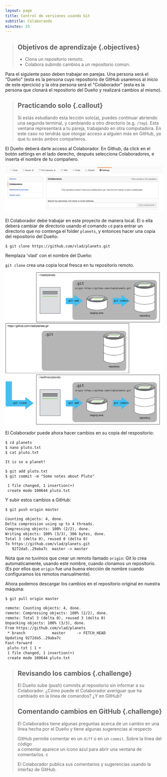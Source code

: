 ```yaml
---
layout: page
title: Control de versiones usando Git
subtitle: Colaborando
minutes: 25
---
```

> ## Objetivos de aprendizaje {.objectives}
>
> *  Clona un repositorio remoto.
> *  Colabora subindo cambios a un repositorio común. 

Para el siguiente paso deben trabajar en parejas. 
Una persona será el "Dueño" (esta es la persona cuyo repositorio de GitHub usaremos al inicio de este ejercicio)
y la otra persona será el "Colaborador" (esta es la persona que clonará el repositorio del Dueño y 
realizará cambios al mismo). 

> ## Practicando solo {.callout}
>
> Si estás estudiando esta lección solo(a), puedes continuar abriendo 
> una segunda terminal, y cambiando a otro directorio (e.g. `/tmp`).
> Esta ventana representará a tu pareja, trabajando en otra computadora. 
> En este caso no tendrás que otorgar acceso a alguien más en GitHub, 
> ya que tu serás ambos compañeros. 

El Dueño deberá darle acceso al Colaborador. 
En Github, da click en el botón settings en el lado derecho, 
después selecciona Colaboradores, e inserta el nombre de tu compañero. 

![Añadiendo colaboradores en GitHub](fig/github-add-collaborators.png)

El Colaborador debe trabajar en este proyecto de manera local. El o ella deberá 
cambiar de directorio usando el comando `cd` para entrar un directorio que no contenga
el folder `planets`, y entonces hacer una copia del repositorio del Dueño:

~~~ {.bash}
$ git clone https://github.com/vlad/planets.git
~~~

Remplaza 'vlad' con el nombre del Dueño:

`git clone` crea una copia local fresca en tu repositorio remoto.

![After Creating Clone of Repository](fig/github-collaboration.svg)

El Colaborador puede ahora hacer cambios en su copia del respositorio:

~~~ {.bash}
$ cd planets
$ nano pluto.txt
$ cat pluto.txt
~~~
~~~ {.output}
It is so a planet!
~~~
~~~ {.bash}
$ git add pluto.txt
$ git commit -m "Some notes about Pluto"
~~~
~~~ {.output}
 1 file changed, 1 insertion(+)
 create mode 100644 pluto.txt
~~~

Y subir estos cambios a GitHub:

~~~ {.bash}
$ git push origin master
~~~
~~~ {.output}
Counting objects: 4, done.
Delta compression using up to 4 threads.
Compressing objects: 100% (2/2), done.
Writing objects: 100% (3/3), 306 bytes, done.
Total 3 (delta 0), reused 0 (delta 0)
To https://github.com/vlad/planets.git
   9272da5..29aba7c  master -> master
~~~

Nota que no tuvimos que crear un remoto llamado `origin`:
Git lo crea automaticamente, 
usando este nombre, 
cuando clonamos un repositorio. 
(Es por ellos que `origin` fue una buena elección
de nombre cuando configuramos los remotos manualmente).

Ahora podemos descargar los cambios en el repositorio original en nuestra máquina:

~~~ {.bash}
$ git pull origin master
~~~
~~~ {.output}
remote: Counting objects: 4, done.
remote: Compressing objects: 100% (2/2), done.
remote: Total 3 (delta 0), reused 3 (delta 0)
Unpacking objects: 100% (3/3), done.
From https://github.com/vlad/planets
 * branch            master     -> FETCH_HEAD
Updating 9272da5..29aba7c
Fast-forward
 pluto.txt | 1 +
 1 file changed, 1 insertion(+)
 create mode 100644 pluto.txt
~~~

> ## Revisando los cambios {.challenge}
>
> El Dueño sube (push) commits al repositorio sin informar a su Colaborador. 
> ¿Cómo puede el Colaborador averiguar que ha cambiado en la 
> línea de comandos? ¿Y en GitHub?
> 
> ## Comentando cambios en GitHub {.challenge}
>
> El Colaborados tiene algunas preguntas acerca de un cambio en una línea hecha por el Dueño y
> tiene algunas sugerencias al respecto
> 
> GitHub permite comentar en un `diff` o en un `commit`. Sobre la línea del código  
> a comentar aparece un ícono azul para abrir una ventana de comentarios. c
> 
> El Colaborador publica sus comentarios y sugerencias usando la interfaz de GitHub. 
